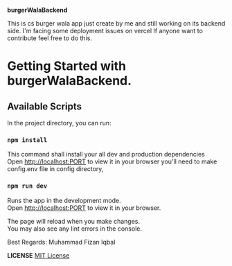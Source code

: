 **burgerWalaBackend**

This is cs burger wala app just create by me and still working on its backend side.
I'm facing some deployment issues on vercel If anyone want to contribute feel free to do this.

# Getting Started with burgerWalaBackend.

## Available Scripts

In the project directory, you can run:

### `npm install`

This command shall install your all dev and production dependencies\
Open [http://localhost:PORT](http://localhost:PORT) to view it in your browser you'll need to make config.env file in config directory,

### `npm run dev`

Runs the app in the development mode.\
Open [http://localhost:PORT](http://localhost:PORT) to view it in your browser.

The page will reload when you make changes.\
You may also see any lint errors in the console.

Best Regards: Muhammad Fizan Iqbal

**LICENSE**
[MIT License](LICENSE)
